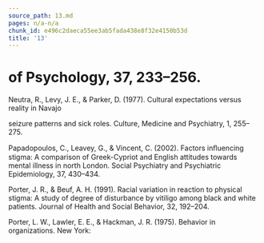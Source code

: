 ```yaml
---
source_path: 13.md
pages: n/a-n/a
chunk_id: e496c2daeca55ee3ab5fada438e8f32e4150b53d
title: '13'
---
```

# of Psychology, 37, 233–256.

Neutra, R., Levy, J. E., & Parker, D. (1977). Cultural expectations versus reality in Navajo

seizure patterns and sick roles. Culture, Medicine and Psychiatry, 1, 255–275.

Papadopoulos, C., Leavey, G., & Vincent, C. (2002). Factors inﬂuencing stigma: A comparison of Greek-Cypriot and English attitudes towards mental illness in north London. Social Psychiatry and Psychiatric Epidemiology, 37, 430–434.

Porter, J. R., & Beuf, A. H. (1991). Racial variation in reaction to physical stigma: A study of degree of disturbance by vitiligo among black and white patients. Journal of Health and Social Behavior, 32, 192–204.

Porter, L. W., Lawler, E. E., & Hackman, J. R. (1975). Behavior in organizations. New York:

